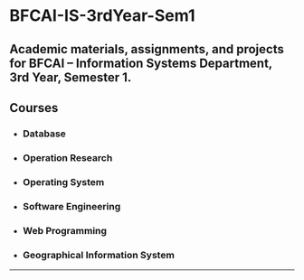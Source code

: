 # BFCAI-IS-3rdYear-Sem1

## Academic materials, assignments, and projects for BFCAI – Information Systems Department, 3rd Year, Semester 1.

## Courses

- ### Database
- ### Operation Research
- ### Operating System
- ### Software Engineering
- ### Web Programming
- ### Geographical Information System

---
